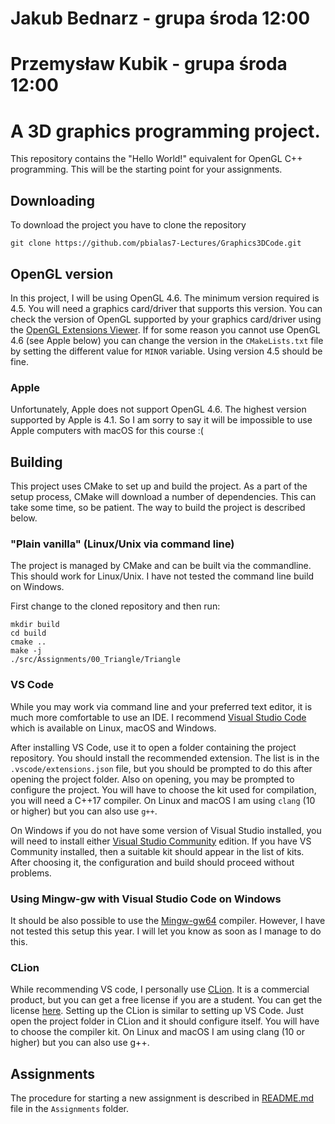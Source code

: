 # Jakub Bednarz - grupa środa 12:00
# Przemysław Kubik - grupa środa 12:00


# A 3D graphics programming project.

This repository contains the "Hello World!" equivalent for OpenGL C++ programming. This will be the starting point for
your assignments.

## Downloading

To download the project you have to clone the repository

```shell
git clone https://github.com/pbialas7-Lectures/Graphics3DCode.git
```

## OpenGL version

In this project, I will be using OpenGL 4.6.
The minimum version required is 4.5.
You will need a graphics card/driver that supports this version.
You can check
the version of OpenGL supported by your graphics card/driver using
the [OpenGL Extensions Viewer](https://www.realtech-vr.com/glview/). If for some reason you cannot use OpenGL 4.6 (see
Apple below) you can change the version in the `CMakeLists.txt` file by setting the different value for `MINOR`
variable. Using version 4.5 should be fine.

### Apple

Unfortunately, Apple does not support OpenGL 4.6.
The highest version supported by Apple is 4.1.
So I am sorry to say it will be impossible to use Apple computers with macOS for
this course :(

## Building

This project uses CMake to set up and build the project.
As a part of the setup process, CMake will download a number of dependencies.
This can take some time, so be patient. The way to build the project is described below.

### "Plain vanilla" (Linux/Unix via command line)

The project is managed by CMake and can be built via the commandline.
This should work for Linux/Unix.
I have not tested the command line build on Windows.

First change to the cloned repository and then run:

```shell
mkdir build
cd build
cmake ..
make -j 
./src/Assignments/00_Triangle/Triangle
```

### VS Code

While you may work via command line and your preferred text editor, it is much more comfortable to use an IDE. I
recommend [Visual Studio Code](https://code.visualstudio.com/) which is available on Linux, macOS and Windows.

After installing VS Code, use it to open a folder containing the project repository.
You should install the recommended extension. The list is in the `.vscode/extensions.json` file, but you should be
prompted to do this after opening the
project folder. Also on opening, you may be prompted to configure the project.
You will have to choose the kit used for compilation, you will need a C++17 compiler. On Linux and macOS I am using
`clang` (10 or higher) but you can also use  `g++`.

On Windows if you do not have some version of Visual Studio installed, you will need to install
either [Visual Studio Community](https://visualstudio.microsoft.com/pl/vs/community/) edition. 
If you have VS Community installed, then a suitable kit should appear in
the list of kits. After choosing it, the configuration and build should proceed without problems.

### Using Mingw-gw with Visual Studio Code on Windows

It should be also possible to use the [Mingw-gw64](https://www.mingw-w64.org/) compiler.
However, I have not tested this setup this year.
I will let you know as soon as I manage to do this.

### CLion

While recommending VS code, I personally use [CLion](https://www.jetbrains.com/clion/).
It is a commercial product, but you can get a free license if you are a student.
You can get the license [here](https://www.jetbrains.com/community/education/#students).
Setting up the CLion is similar to setting up VS Code.
Just open the project folder in CLion and it should configure itself.
You will have to choose the compiler kit. On Linux and macOS I am using clang (10 or higher) but you can also use g++.

## Assignments

The procedure for starting a new assignment is described in [README.md](./Assignments/README.md) file in
the `Assignments` folder.


